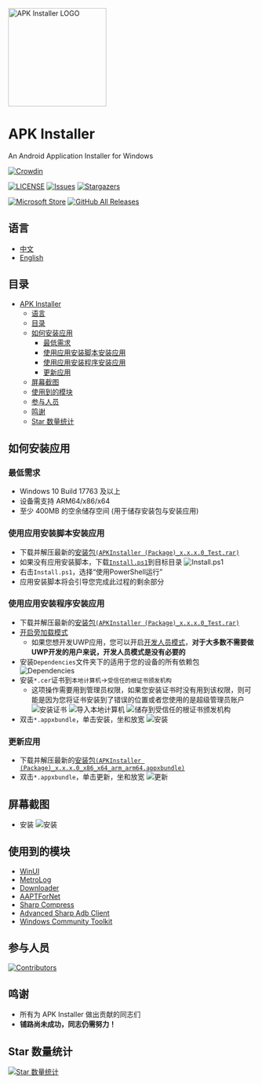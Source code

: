 <img alt="APK Installer LOGO" src="logo.png" width="200px"/>

# APK Installer
An Android Application Installer for Windows

[![Crowdin](https://badges.crowdin.net/APKInstaller/localized.svg)](https://crowdin.com/project/APKInstaller "Crowdin")

[![LICENSE](https://img.shields.io/github/license/Paving-Base/APK-Installer.svg?label=License&style=flat-square)](https://github.com/Paving-Base/APK-Installer/blob/master/LICENSE "LICENSE")
[![Issues](https://img.shields.io/github/issues/Paving-Base/APK-Installer.svg?label=Issues&style=flat-square)](https://github.com/Paving-Base/APK-Installer/issues "Issues")
[![Stargazers](https://img.shields.io/github/stars/Paving-Base/APK-Installer.svg?label=Stars&style=flat-square)](https://github.com/Paving-Base/APK-Installer/stargazers "Stargazers")

[![Microsoft Store](https://img.shields.io/badge/download-%e4%b8%8b%e8%bd%bd-magenta.svg?label=Microsoft%20Store&logo=Microsoft&style=for-the-badge&color=11a2f8)](https://apps.microsoft.com/store/detail/9P2JFQ43FPPG "Microsoft Store")
[![GitHub All Releases](https://img.shields.io/github/downloads/Paving-Base/APK-Installer/total.svg?label=DOWNLOAD&logo=github&style=for-the-badge)](https://github.com/Paving-Base/APK-Installer/releases/latest "GitHub All Releases")

## 语言
 - [中文](README.md)
 - [English](README.en-US.md)

## 目录
- [APK Installer](#apk-installer)
  - [语言](#语言)
  - [目录](#目录)
  - [如何安装应用](#如何安装应用)
    - [最低需求](#最低需求)
    - [使用应用安装脚本安装应用](#使用应用安装脚本安装应用)
    - [使用应用安装程序安装应用](#使用应用安装程序安装应用)
    - [更新应用](#更新应用)
  - [屏幕截图](#屏幕截图)
  - [使用到的模块](#使用到的模块)
  - [参与人员](#参与人员)
  - [鸣谢](#鸣谢)
  - [Star 数量统计](#star-数量统计)

## 如何安装应用
### 最低需求
- Windows 10 Build 17763 及以上
- 设备需支持 ARM64/x86/x64
- 至少 400MB 的空余储存空间 (用于储存安装包与安装应用)

### 使用应用安装脚本安装应用
- 下载并解压最新的[安装包`(APKInstaller (Package)_x.x.x.0_Test.rar)`](https://github.com/Paving-Base/APK-Installer/releases/latest "下载安装包")
- 如果没有应用安装脚本，下载[`Install.ps1`](Install.ps1)到目标目录
![Install.ps1](Images/Guides/Snipaste_2019-10-12_22-49-11.png)
- 右击`Install.ps1`，选择“使用PowerShell运行”
- 应用安装脚本将会引导您完成此过程的剩余部分

### 使用应用安装程序安装应用
- 下载并解压最新的[安装包`(APKInstaller (Package)_x.x.x.0_Test.rar)`](https://github.com/Paving-Base/APK-Installer/releases/latest "下载安装包")
- [开启旁加载模式](https://www.windowscentral.com/how-enable-windows-10-sideload-apps-outside-store)
  - 如果您想开发UWP应用，您可以开启[开发人员模式](https://docs.microsoft.com/zh-cn/windows/uwp/get-started/enable-your-device-for-development)，**对于大多数不需要做UWP开发的用户来说，开发人员模式是没有必要的**
- 安装`Dependencies`文件夹下的适用于您的设备的所有依赖包
![Dependencies](Images/Guides/Snipaste_2019-10-13_15-51-33.png)
- 安装`*.cer`证书到`本地计算机`→`受信任的根证书颁发机构`
  - 这项操作需要用到管理员权限，如果您安装证书时没有用到该权限，则可能是因为您将证书安装到了错误的位置或者您使用的是超级管理员账户
  ![安装证书](Images/Guides/Snipaste_2019-10-12_22-46-37.png)
  ![导入本地计算机](Images/Guides/Snipaste_2019-10-19_15-28-58.png)
  ![储存到受信任的根证书颁发机构](Images/Guides/Snipaste_2019-10-20_23-36-44.png)
- 双击`*.appxbundle`，单击安装，坐和放宽
![安装](Images/Guides/Snipaste_2019-10-13_12-42-40.png)

### 更新应用
- 下载并解压最新的[安装包`(APKInstaller (Package)_x.x.x.0_x86_x64_arm_arm64.appxbundle)`](https://github.com/Paving-Base/APK-Installer/releases/latest "下载安装包")
- 双击`*.appxbundle`，单击更新，坐和放宽
![更新](Images/Guides/Snipaste_2019-10-13_16-01-09.png)

## 屏幕截图
- 安装
![安装](Images/Screenshots/Snipaste_2021-10-22_21-00-14.png)

## 使用到的模块
- [WinUI](https://github.com/microsoft/microsoft-ui-xaml "WinUI")
- [MetroLog](https://github.com/roubachof/MetroLog "MetroLog")
- [Downloader](https://github.com/bezzad/Downloader "Downloader")
- [AAPTForNet](https://github.com/canheo136/QuickLook.Plugin.ApkViewer "AAPTForNet")
- [Sharp Compress](https://github.com/adamhathcock/sharpcompress "Sharp Compress")
- [Advanced Sharp Adb Client](https://github.com/yungd1plomat/AdvancedSharpAdbClient "Advanced Sharp Adb Client")
- [Windows Community Toolkit](https://github.com/CommunityToolkit/WindowsCommunityToolkit "Windows Community Toolkit")

## 参与人员
[![Contributors](https://contrib.rocks/image?repo=Paving-Base/APK-Installer)](https://github.com/Paving-Base/APK-Installer/graphs/contributors)

## 鸣谢
- 所有为 APK Installer 做出贡献的同志们
- **铺路尚未成功，同志仍需努力！**

## Star 数量统计
[![Star 数量统计](https://starchart.cc/Paving-Base/APK-Installer.svg)](https://starchart.cc/Paving-Base/APK-Installer "Star 数量统计")
